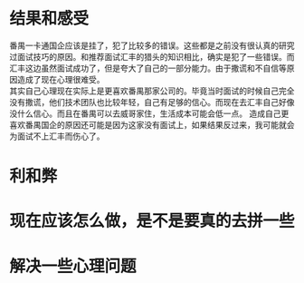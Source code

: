 # 结果和感受
番禺一卡通国企应该是挂了，犯了比较多的错误。这些都是之前没有很认真的研究过面试技巧的原因。和推荐面试汇丰的猎头的知识相比，确实是犯了一些错误。而汇丰这边虽然面试成功了，但是夸大了自己的一部分能力。由于撒谎和不自信等原因造成了现在心理很难受。  
其实自己心理现在实际上是更喜欢番禺那家公司的。毕竟当时面试的时候自己完全没有撒谎，他们技术团队也比较年轻，自己有足够的信心。而现在去汇丰自己好像没什么信心。而且在番禺可以去威哥家住，生活成本可能会低一点。
造成自己更喜欢番禺国企的原因还可能是因为这家没有面试上，如果结果反过来，我可能就会为面试不上汇丰而伤心了。

# 利和弊

# 现在应该怎么做，是不是要真的去拼一些

# 解决一些心理问题